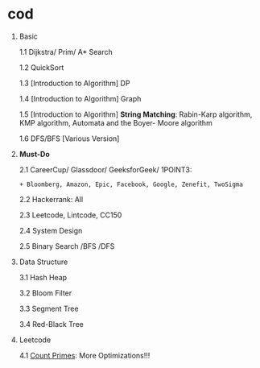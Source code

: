 cod
===
1. Basic
   
   1.1 Dijkstra/ Prim/ A* Search

   1.2 QuickSort

   1.3 [Introduction to Algorithm] DP
 
   1.4 [Introduction to Algorithm] Graph

   1.5 [Introduction to Algorithm] __String Matching__: Rabin-Karp algorithm, KMP algorithm, Automata and the Boyer- Moore algorithm

   1.6 DFS/BFS [Various Version]

2. **Must-Do**

   2.1 CareerCup/ Glassdoor/ GeeksforGeek/ 1POINT3: 
       
       + Bloomberg, Amazon, Epic, Facebook, Google, Zenefit, TwoSigma
   
   2.2 Hackerrank: All
   
   2.3 Leetcode, Lintcode, CC150
   
   2.4 System Design
   
   2.5 Binary Search /BFS /DFS

3. Data Structure

   3.1 Hash Heap
   
   3.2 Bloom Filter
   
   3.3 Segment Tree
   
   3.4 Red-Black Tree

4. Leetcode
  
   4.1 [Count Primes](https://leetcode.com/submissions/detail/35164468/): More Optimizations!!!

   
   

